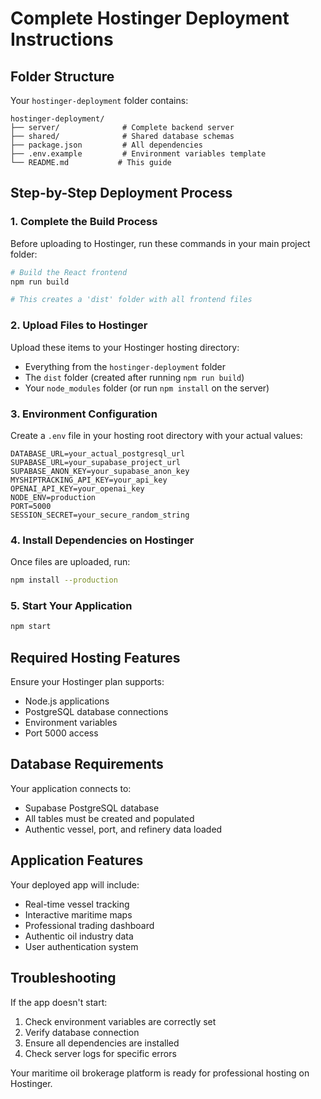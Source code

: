 # Complete Hostinger Deployment Instructions

## Folder Structure
Your `hostinger-deployment` folder contains:

```
hostinger-deployment/
├── server/              # Complete backend server
├── shared/              # Shared database schemas
├── package.json         # All dependencies
├── .env.example         # Environment variables template
└── README.md           # This guide
```

## Step-by-Step Deployment Process

### 1. Complete the Build Process
Before uploading to Hostinger, run these commands in your main project folder:

```bash
# Build the React frontend
npm run build

# This creates a 'dist' folder with all frontend files
```

### 2. Upload Files to Hostinger
Upload these items to your Hostinger hosting directory:
- Everything from the `hostinger-deployment` folder
- The `dist` folder (created after running `npm run build`)
- Your `node_modules` folder (or run `npm install` on the server)

### 3. Environment Configuration
Create a `.env` file in your hosting root directory with your actual values:

```env
DATABASE_URL=your_actual_postgresql_url
SUPABASE_URL=your_supabase_project_url
SUPABASE_ANON_KEY=your_supabase_anon_key
MYSHIPTRACKING_API_KEY=your_api_key
OPENAI_API_KEY=your_openai_key
NODE_ENV=production
PORT=5000
SESSION_SECRET=your_secure_random_string
```

### 4. Install Dependencies on Hostinger
Once files are uploaded, run:
```bash
npm install --production
```

### 5. Start Your Application
```bash
npm start
```

## Required Hosting Features
Ensure your Hostinger plan supports:
- Node.js applications
- PostgreSQL database connections
- Environment variables
- Port 5000 access

## Database Requirements
Your application connects to:
- Supabase PostgreSQL database
- All tables must be created and populated
- Authentic vessel, port, and refinery data loaded

## Application Features
Your deployed app will include:
- Real-time vessel tracking
- Interactive maritime maps
- Professional trading dashboard
- Authentic oil industry data
- User authentication system

## Troubleshooting
If the app doesn't start:
1. Check environment variables are correctly set
2. Verify database connection
3. Ensure all dependencies are installed
4. Check server logs for specific errors

Your maritime oil brokerage platform is ready for professional hosting on Hostinger.